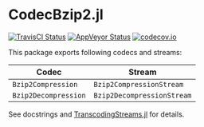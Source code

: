 # CodecBzip2.jl

[![TravisCI Status][travisci-img]][travisci-url]
[![AppVeyor Status][appveyor-img]][appveyor-url]
[![codecov.io][codecov-img]][codecov-url]

This package exports following codecs and streams:

| Codec                | Stream                     |
| -------------------- | -------------------------- |
| `Bzip2Compression`   | `Bzip2CompressionStream`   |
| `Bzip2Decompression` | `Bzip2DecompressionStream` |

See docstrings and [TranscodingStreams.jl](https://github.com/bicycle1885/TranscodingStreams.jl) for details.

[travisci-img]: https://travis-ci.org/bicycle1885/CodecBzip2.jl.svg?branch=master
[travisci-url]: https://travis-ci.org/bicycle1885/CodecBzip2.jl
[appveyor-img]: https://ci.appveyor.com/api/projects/status/bqm4qh5cd13u70cm?svg=true
[appveyor-url]: https://ci.appveyor.com/project/bicycle1885/codecbzip2-jl
[codecov-img]: http://codecov.io/github/bicycle1885/CodecBzip2.jl/coverage.svg?branch=master
[codecov-url]: http://codecov.io/github/bicycle1885/CodecBzip2.jl?branch=master
